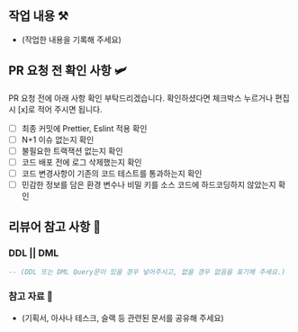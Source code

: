 ## 작업 내용 ⚒️

- (작업한 내용을 기록해 주세요)

## PR 요청 전 확인 사항 🛩️

PR 요청 전에 아래 사항 확인 부탁드리겠습니다. 확인하셨다면 체크박스 누르거나 편집 시 [x]로 적어 주시면 됩니다.

- [ ] 최종 커밋에 Prettier, Eslint 적용 확인
- [ ] N+1 이슈 없는지 확인
- [ ] 불필요한 트랙잭션 없는지 확인
- [ ] 코드 배포 전에 로그 삭제했는지 확인
- [ ] 코드 변경사항이 기존의 코드 테스트를 통과하는지 확인
- [ ] 민감한 정보를 담은 환경 변수나 비밀 키를 소스 코드에 하드코딩하지 않았는지 확인

## 리뷰어 참고 사항 🤔

### DDL || DML

```sql
-- (DDL 또는 DML Query문이 있을 경우 넣어주시고, 없을 경우 없음을 표기해 주세요.)
```

### 참고 자료 🚀

- (기획서, 아사나 테스크, 슬랙 등 관련된 문서를 공유해 주세요)
